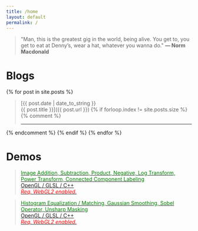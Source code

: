 ```yaml
---
title: /home
layout: default
permalink: /
---
```


>"Man, this is the greatest gig in the world, being alive. You get to, you get to eat at Denny’s, wear a hat, whatever you wanna do."
**— Norm Macdonald**

# Blogs

{% for post in site.posts %}
>[{{ post.date | date_to_string }}<br>{{ post.title }}]({{ post.url }})
{% if forloop.index != site.posts.size %}
{% comment %} 
> ***
{% endcomment %} 
{% endif %}
{% endfor %}

# Demos

>[<font color='green'>Image Addition, Subtraction, Product, Negative, Log Transform, Power Transform, Connected Component Labeling</font><br />OpenGL / GLSL / C++<br />*<font color='red'>Req. WebGL2 enabled.</font>*](/demos/imageProcessing/1)
<!-- <br /> -->

>[<font color='green'>Histogram Equalization / Matching, Gaussian Smoothing, Sobel Operator, Unsharp Masking</font><br />OpenGL / GLSL / C++<br />*<font color='red'>Req. WebGL2 enabled.</font>*](/demos/imageProcessing/2)
<!-- <br /> -->